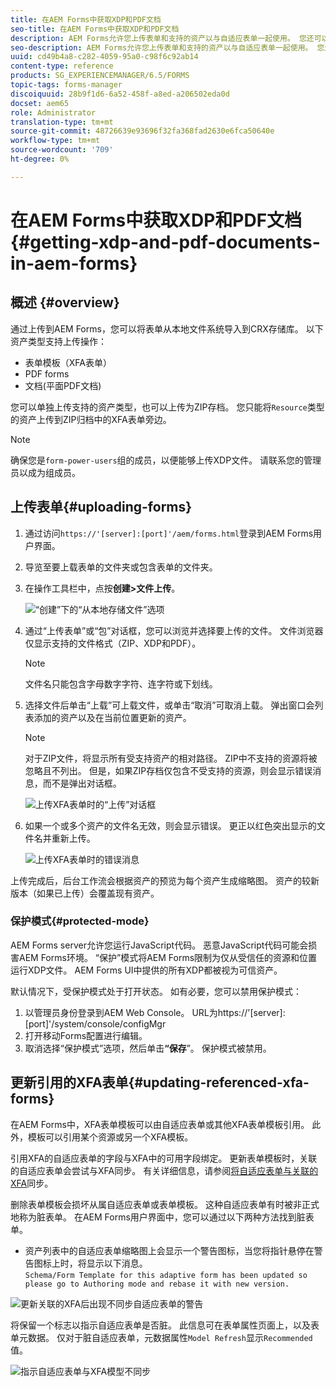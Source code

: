 ```yaml
---
title: 在AEM Forms中获取XDP和PDF文档
seo-title: 在AEM Forms中获取XDP和PDF文档
description: AEM Forms允许您上传表单和支持的资产以与自适应表单一起使用。 您还可以批量上传表单和相关资源作为ZIP。
seo-description: AEM Forms允许您上传表单和支持的资产以与自适应表单一起使用。 您还可以批量上传表单和相关资源作为ZIP。
uuid: cd49b4a8-c282-4059-95a0-c98f6c92ab14
content-type: reference
products: SG_EXPERIENCEMANAGER/6.5/FORMS
topic-tags: forms-manager
discoiquuid: 28b9f1d6-6a52-458f-a8ed-a206502eda0d
docset: aem65
role: Administrator
translation-type: tm+mt
source-git-commit: 48726639e93696f32fa368fad2630e6fca50640e
workflow-type: tm+mt
source-wordcount: '709'
ht-degree: 0%

---
```



# 在AEM Forms中获取XDP和PDF文档{#getting-xdp-and-pdf-documents-in-aem-forms}

## 概述 {#overview}

通过上传到AEM Forms，您可以将表单从本地文件系统导入到CRX存储库。 以下资产类型支持上传操作：

* 表单模板（XFA表单）
* PDF forms
* 文档(平面PDF文档)

您可以单独上传支持的资产类型，也可以上传为ZIP存档。 您只能将`Resource`类型的资产上传到ZIP归档中的XFA表单旁边。

>[!NOTE]
>
>确保您是`form-power-users`组的成员，以便能够上传XDP文件。 请联系您的管理员以成为组成员。

## 上传表单{#uploading-forms}

1. 通过访问`https://'[server]:[port]'/aem/forms.html`登录到AEM Forms用户界面。
1. 导览至要上载表单的文件夹或包含表单的文件夹。
1. 在操作工具栏中，点按&#x200B;**创建>文件上传**。

   ![“创建”下的“从本地存储文件”选项](assets/step.png)

1. 通过“上传表单”或“包”对话框，您可以浏览并选择要上传的文件。 文件浏览器仅显示支持的文件格式（ZIP、XDP和PDF）。

   >[!NOTE]
   >
   >文件名只能包含字母数字字符、连字符或下划线。

1. 选择文件后单击“上载”可上载文件，或单击“取消”可取消上载。 弹出窗口会列表添加的资产以及在当前位置更新的资产。

   >[!NOTE]
   >
   >对于ZIP文件，将显示所有受支持资产的相对路径。 ZIP中不支持的资源将被忽略且不列出。 但是，如果ZIP存档仅包含不受支持的资源，则会显示错误消息，而不是弹出对话框。

   ![上传XFA表单时的“上传”对话框](assets/upload-scr.png)

1. 如果一个或多个资产的文件名无效，则会显示错误。 更正以红色突出显示的文件名并重新上传。

   ![上传XFA表单时的错误消息](assets/upload-scr-err.png)

上传完成后，后台工作流会根据资产的预览为每个资产生成缩略图。 资产的较新版本（如果已上传）会覆盖现有资产。

### 保护模式{#protected-mode}

AEM Forms server允许您运行JavaScript代码。 恶意JavaScript代码可能会损害AEM Forms环境。 “保护”模式将AEM Forms限制为仅从受信任的资源和位置运行XDP文件。 AEM Forms UI中提供的所有XDP都被视为可信资产。

默认情况下，受保护模式处于打开状态。 如有必要，您可以禁用保护模式：

1. 以管理员身份登录到AEM Web Console。 URL为https://&#39;[server]:[port]&#39;/system/console/configMgr
1. 打开移动Forms配置进行编辑。
1. 取消选择“保护模式”选项，然后单击&#x200B;**“保存**”。 保护模式被禁用。

## 更新引用的XFA表单{#updating-referenced-xfa-forms}

在AEM Forms中，XFA表单模板可以由自适应表单或其他XFA表单模板引用。 此外，模板可以引用某个资源或另一个XFA模板。

引用XFA的自适应表单的字段与XFA中的可用字段绑定。 更新表单模板时，关联的自适应表单会尝试与XFA同步。 有关详细信息，请参阅[将自适应表单与关联的XFA](../../forms/using/synchronizing-adaptive-forms-xfa.md)同步。

删除表单模板会损坏从属自适应表单或表单模板。 这种自适应表单有时被非正式地称为脏表单。 在AEM Forms用户界面中，您可以通过以下两种方法找到脏表单。

* 资产列表中的自适应表单缩略图上会显示一个警告图标，当您将指针悬停在警告图标上时，将显示以下消息。\
   `Schema/Form Template for this adaptive form has been updated so please go to Authoring mode and rebase it with new version.`

![更新关联的XFA后出现不同步自适应表单的警告](assets/dirtyaf.png)

将保留一个标志以指示自适应表单是否脏。 此信息可在表单属性页面上，以及表单元数据。 仅对于脏自适应表单，元数据属性`Model Refresh`显示`Recommended`值。

![指示自适应表单与XFA模型不同步](assets/model-refresh.png)


